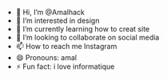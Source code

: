 - 👋 Hi, I’m @Amalhack
- 👀 I’m interested in design 
- 🌱 I’m currently learning how to creat site
- 💞️ I’m looking to collaborate on social media 
- 📫 How to reach me Instagram 
- 😄 Pronouns: amal
- ⚡ Fun fact: i love informatique 

<!---
Amalhack/Amalhack is a ✨ special ✨ repository because its `README.md` (this file) appears on your GitHub profile.
You can click the Preview link to take a look at your changes.
--->
